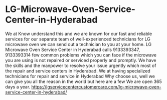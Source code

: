 # LG-Microwave-Oven-Service-Center-in-Hyderabad
We at Know understand this and we are known for our fast and reliable services for our separate team of well-experienced technicians for LG microwave oven we can send out a technician to you at your home. LG Microwave Oven Service Center in Hyderabad calls 9133393347, 9133393314 few common problems which you can face if the microwave you are using is not repaired or serviced properly and promptly. We have the skills and the manpower to resolve your issue urgently which most of the repair and service centers in Hyderabad. We at having specialized technicians for repair and service in Hyderabad Why choose us, well we can give you all the reason in the world but here are a few We are open 365 days a year. https://lgservicecentercustomercare.com/lg-microwave-oven-service-center-in-hyderabad/
